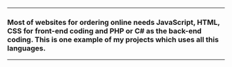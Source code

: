 _______

### Most of websites for ordering online needs JavaScript, HTML, CSS for front-end coding and PHP or C# as the back-end coding. This is one example of my projects which uses all this languages.

_______
